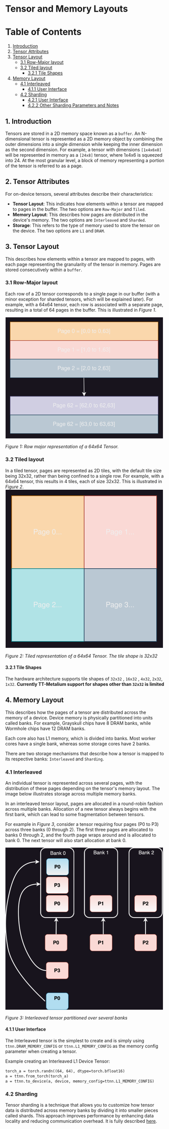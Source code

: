 # Tensor and Memory Layouts

# Table of Contents

1. [Introduction](#1-introduction)
2. [Tensor Attributes](#2-tensor-attributes)
3. [Tensor Layout](#3-tensor-layout)
   - [3.1 Row-Major layout](#31-row-major-layout)
   - [3.2 Tiled layout](#32-tiled-layout)
     - [3.2.1 Tile Shapes](#321-tile-shapes)
4. [Memory Layout](#4-memory-layout)
   - [4.1 Interleaved](#41-interleaved)
     - [4.1.1 User Interface](#411-user-interface)
   - [4.2 Sharding](#42-sharding)
     - [4.2.1 User Interface](#421-user-interface)
     - [4.2.2 Other Sharding Parameters and Notes](#422-other-sharding-parameters-and-notes)

## 1. Introduction
Tensors are stored in a 2D memory space known as a `buffer`. An N-dimensional tensor is represented as a 2D memory object by combining the outer dimensions into a single dimension while keeping the inner dimension as the second dimension. For example, a tensor with dimensions `[1x4x6x8]` will be represented in memory as a `[24x8]` tensor, where 1x4x6 is squeezed into 24. At the most granular level, a block of memory representing a portion of the tensor is referred to as a page.


## 2. Tensor Attributes
For on-device tensors, several attributes describe their characteristics:
- **Tensor Layout**: This indicates how elements within a tensor are mapped to pages in the buffer. The two options are `Row-Major` and `Tiled`.
- **Memory Layout**: This describes how pages are distributed in the device's memory. The two options are `Interleaved` and `Sharded`.
- **Storage**: This refers to the type of memory used to store the tensor on the device. The two options are `L1` and `DRAM`.

## 3. Tensor Layout
This describes how elements within a tensor are mapped to pages, with each page representing the granularity of the tensor in memory. Pages are stored consecutively within a `buffer`.


### 3.1 Row-Major layout
Each row of a 2D tensor corresponds to a single page in our buffer (with a minor exception for sharded tensors, which will be explained later). For example, with a 64x64 tensor, each row is associated with a separate page, resulting in a total of 64 pages in the buffer. This is illustrated in *Figure 1*.

<img src="images/row_major_pages.svg" style="width:500px;"/>

*Figure 1: Row major representation of a 64x64 Tensor.*



### 3.2 Tiled layout
In a tiled tensor, pages are represented as 2D tiles, with the default tile size being 32x32, rather than being confined to a single row. For example, with a 64x64 tensor, this results in 4 tiles, each of size 32x32. This is illustrated in *Figure 2*.
<img src="images/tiled_pages.svg" style="width:500px;"/>

*Figure 2: Tiled representation of a 64x64 Tensor. The tile shape is 32x32*


#### 3.2.1 Tile Shapes
The hardware architecture supports tile shapes of `32x32` , `16x32` , `4x32`, `2x32`, `1x32`. **Currently TT-Metalium support for shapes other than `32x32` is limited**


## 4. Memory Layout
This describes how the pages of a tensor are distributed across the memory of a device. Device memory is physically partitioned into units called banks. For example, Grayskull chips have 8 DRAM banks, while Wormhole chips have 12 DRAM banks.

Each core also has L1 memory, which is divided into banks. Most worker cores have a single bank, whereas some storage cores have 2 banks.

There are two storage mechanisms that describe how a tensor is mapped to its respective banks: `Interleaved` and `Sharding`.


### 4.1 Interleaved
An individual tensor is represented across several pages, with the distribution of these pages depending on the tensor's memory layout. The image below illustrates storage across multiple memory banks.

In an interleaved tensor layout, pages are allocated in a round-robin fashion across multiple banks. Allocation of a new tensor always begins with the first bank, which can lead to some fragmentation between tensors.

For example in *Figure 3*, consider a tensor requiring four pages (P0 to P3) across three banks (0 through 2). The first three pages are allocated to banks 0 through 2, and the fourth page wraps around and is allocated to bank 0. The next tensor will also start allocation at bank 0.

<img src="images/interleaved_2.svg" style="width:500px;"/>

*Figure 3: Interleaved tensor partitioned over several banks*

#### 4.1.1 User Interface

The Interleaved tensor is the simplest to create and is simply using `ttnn.DRAM_MEMORY_CONFIG` or `ttnn.L1_MEMORY_CONFIG` as the memory config parameter when creating a tensor.

Example creating an Interleaved L1 Device Tensor:
```
torch_a = torch.randn((64, 64), dtype=torch.bfloat16)
a = ttnn.from_torch(torch_a)
a = ttnn.to_device(a, device, memory_config=ttnn.L1_MEMORY_CONFIG)
```


### 4.2 Sharding
Tensor sharding is a technique that allows you to customize how tensor data is distributed across memory banks by dividing it into smaller pieces called shards. This approach improves performance by enhancing data locality and reducing communication overhead. It is fully described [here](../tensor_sharding/tensor_sharding.md).
